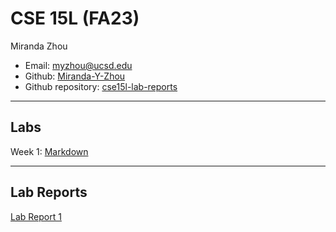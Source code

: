 # CSE 15L (FA23)
Miranda Zhou
* Email: myzhou@ucsd.edu
* Github: [Miranda-Y-Zhou](https://github.com/Miranda-Y-Zhou)
* Github repository: [cse15l-lab-reports](https://github.com/Miranda-Y-Zhou/cse15l-lab-reports)

---

## Labs
Week 1: [Markdown]()

---

## Lab Reports
[Lab Report 1]()
